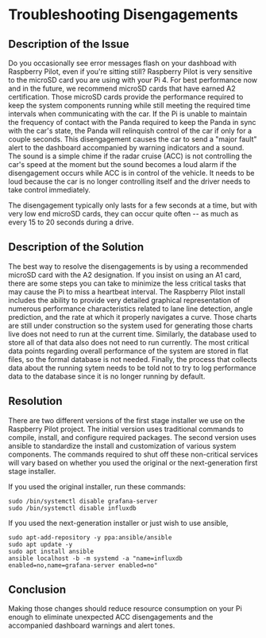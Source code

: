 # Troubleshooting Disengagements

## Description of the Issue

Do you occasionally see error messages flash on your dashboad with Raspberry Pilot, even if you're sitting still? Raspberry Pilot is very sensitive to the microSD card you are using with your Pi 4. For best performance now and in the future, we recommend microSD cards that have earned A2 certification. Those microSD cards provide the performance required to keep the system components running while still meeting the required time intervals when communicating with the car. If the Pi is unable to maintain the frequency of contact with the Panda required to keep the Panda in sync with the car's state, the Panda will relinquish control of the car if only for a couple seconds. This disengagement causes the car to send a "major fault" alert to the dashboard accompanied by warning indicators and a sound. The sound is a simple chime if the radar cruise (ACC) is not controlling the car's speed at the moment but the sound becomes a loud alarm if the disengagement occurs while ACC is in control of the vehicle. It needs to be loud because the car is no longer controlling itself and the driver needs to take control immediately.

The disengagement typically only lasts for a few seconds at a time, but with very low end microSD cards, they can occur quite often -- as much as every 15 to 20 seconds during a drive.

## Description of the Solution

The best way to resolve the disengagements is by using a recommended microSD card with the A2 designation. If you insist on using an A1 card, there are some steps you can take to minimize the less critical tasks that may cause the Pi to miss a heartbeat interval. The Raspberry Pilot install includes the ability to provide very detailed graphical representation of numerous performance characteristics related to lane line detection, angle prediction, and the rate at which it properly navigates a curve. Those charts are still under construction so the system used for generating those charts live does not need to run at the current time. Similarly, the database used to store all of that data also does not need to run currently. The most critical data points regarding overall performance of the system are stored in flat files, so the formal database is not needed. Finally, the process that collects data about the running sytem needs to be told not to try to log performance data to the database since it is no longer running by default.

## Resolution

There are two different versions of the first stage installer we use on the Raspberry Pilot project. The initial version uses traditional commands to compile, install, and configure required packages. The second version uses ansible to standardize the install and customization of various system components. The commands required to shut off these non-critical services will vary based on whether you used the original or the next-generation first stage installer.

If you used the original installer, run these commands:

```
sudo /bin/systemctl disable grafana-server
sudo /bin/systemctl disable influxdb
```

If you used the next-generation installer or just wish to use ansible,

```
sudo apt-add-repository -y ppa:ansible/ansible
sudo apt update -y
sudo apt install ansible
ansible localhost -b -m systemd -a "name=influxdb enabled=no,name=grafana-server enabled=no"
```

## Conclusion

Making those changes should reduce resource consumption on your Pi enough to eliminate unexpected ACC disengagements and the accompanied dashboard warnings and alert tones.
